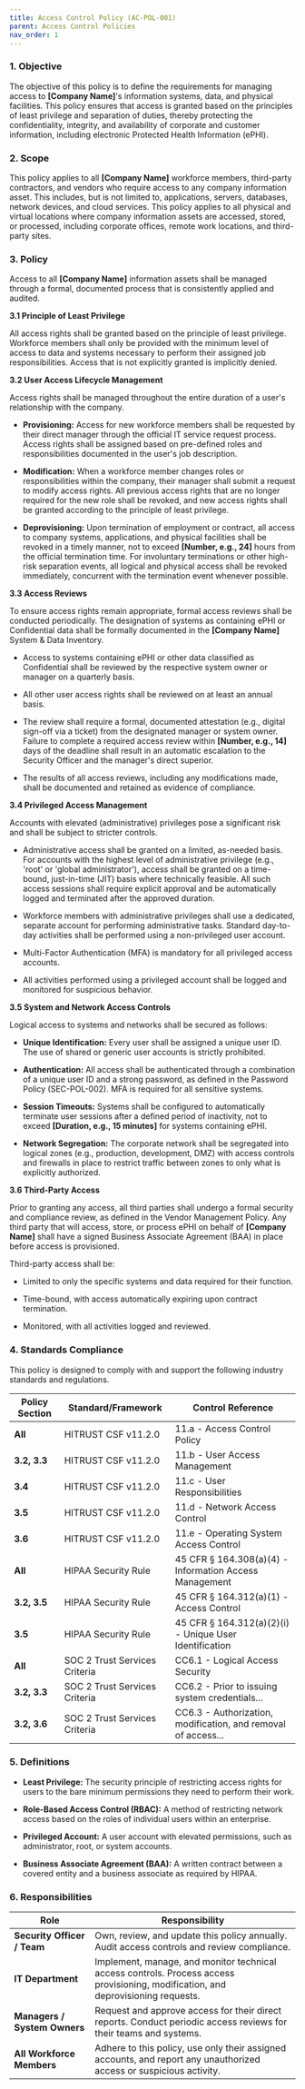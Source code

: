 ```yaml
---
title: Access Control Policy (AC-POL-001)
parent: Access Control Policies
nav_order: 1
---
```

### 1. Objective

The objective of this policy is to define the requirements for managing access to **[Company Name]**'s information systems, data, and physical facilities. This policy ensures that access is granted based on the principles of least privilege and separation of duties, thereby protecting the confidentiality, integrity, and availability of corporate and customer information, including electronic Protected Health Information (ePHI).

### 2. Scope

This policy applies to all **[Company Name]** workforce members, third-party contractors, and vendors who require access to any company information asset. This includes, but is not limited to, applications, servers, databases, network devices, and cloud services. This policy applies to all physical and virtual locations where company information assets are accessed, stored, or processed, including corporate offices, remote work locations, and third-party sites.

### 3. Policy

Access to all **[Company Name]** information assets shall be managed through a formal, documented process that is consistently applied and audited.

**3.1 Principle of Least Privilege**

All access rights shall be granted based on the principle of least privilege. Workforce members shall only be provided with the minimum level of access to data and systems necessary to perform their assigned job responsibilities. Access that is not explicitly granted is implicitly denied.

**3.2 User Access Lifecycle Management**

Access rights shall be managed throughout the entire duration of a user's relationship with the company.

- **Provisioning:** Access for new workforce members shall be requested by their direct manager through the official IT service request process. Access rights shall be assigned based on pre-defined roles and responsibilities documented in the user's job description.
    
- **Modification:** When a workforce member changes roles or responsibilities within the company, their manager shall submit a request to modify access rights. All previous access rights that are no longer required for the new role shall be revoked, and new access rights shall be granted according to the principle of least privilege.
    
- **Deprovisioning:** Upon termination of employment or contract, all access to company systems, applications, and physical facilities shall be revoked in a timely manner, not to exceed **[Number, e.g., 24]** hours from the official termination time. For involuntary terminations or other high-risk separation events, all logical and physical access shall be revoked immediately, concurrent with the termination event whenever possible.
    

**3.3 Access Reviews**

To ensure access rights remain appropriate, formal access reviews shall be conducted periodically. The designation of systems as containing ePHI or Confidential data shall be formally documented in the **[Company Name]** System & Data Inventory.

- Access to systems containing ePHI or other data classified as Confidential shall be reviewed by the respective system owner or manager on a quarterly basis.
    
- All other user access rights shall be reviewed on at least an annual basis.
    
- The review shall require a formal, documented attestation (e.g., digital sign-off via a ticket) from the designated manager or system owner. Failure to complete a required access review within **[Number, e.g., 14]** days of the deadline shall result in an automatic escalation to the Security Officer and the manager's direct superior.
    
- The results of all access reviews, including any modifications made, shall be documented and retained as evidence of compliance.
    

**3.4 Privileged Access Management**

Accounts with elevated (administrative) privileges pose a significant risk and shall be subject to stricter controls.

- Administrative access shall be granted on a limited, as-needed basis. For accounts with the highest level of administrative privilege (e.g., 'root' or 'global administrator'), access shall be granted on a time-bound, just-in-time (JIT) basis where technically feasible. All such access sessions shall require explicit approval and be automatically logged and terminated after the approved duration.
    
- Workforce members with administrative privileges shall use a dedicated, separate account for performing administrative tasks. Standard day-to-day activities shall be performed using a non-privileged user account.
    
- Multi-Factor Authentication (MFA) is mandatory for all privileged access accounts.
    
- All activities performed using a privileged account shall be logged and monitored for suspicious behavior.
    

**3.5 System and Network Access Controls**

Logical access to systems and networks shall be secured as follows:

- **Unique Identification:** Every user shall be assigned a unique user ID. The use of shared or generic user accounts is strictly prohibited.
    
- **Authentication:** All access shall be authenticated through a combination of a unique user ID and a strong password, as defined in the Password Policy (SEC-POL-002). MFA is required for all sensitive systems.
    
- **Session Timeouts:** Systems shall be configured to automatically terminate user sessions after a defined period of inactivity, not to exceed **[Duration, e.g., 15 minutes]** for systems containing ePHI.
    
- **Network Segregation:** The corporate network shall be segregated into logical zones (e.g., production, development, DMZ) with access controls and firewalls in place to restrict traffic between zones to only what is explicitly authorized.
    

**3.6 Third-Party Access**

Prior to granting any access, all third parties shall undergo a formal security and compliance review, as defined in the Vendor Management Policy. Any third party that will access, store, or process ePHI on behalf of **[Company Name]** shall have a signed Business Associate Agreement (BAA) in place before access is provisioned.

Third-party access shall be:

- Limited to only the specific systems and data required for their function.
    
- Time-bound, with access automatically expiring upon contract termination.
    
- Monitored, with all activities logged and reviewed.
    

### 4. Standards Compliance

This policy is designed to comply with and support the following industry standards and regulations.

| **Policy Section** | **Standard/Framework**        | **Control Reference**                                         |
| ------------------ | ----------------------------- | ------------------------------------------------------------- |
| **All**            | HITRUST CSF v11.2.0          | 11.a - Access Control Policy                                 |
| **3.2, 3.3**       | HITRUST CSF v11.2.0          | 11.b - User Access Management                                |
| **3.4**            | HITRUST CSF v11.2.0          | 11.c - User Responsibilities                                 |
| **3.5**            | HITRUST CSF v11.2.0          | 11.d - Network Access Control                                |
| **3.6**            | HITRUST CSF v11.2.0          | 11.e - Operating System Access Control                       |
| **All**            | HIPAA Security Rule           | 45 CFR § 164.308(a)(4) - Information Access Management        |
| **3.2, 3.5**       | HIPAA Security Rule           | 45 CFR § 164.312(a)(1) - Access Control                       |
| **3.5**            | HIPAA Security Rule           | 45 CFR § 164.312(a)(2)(i) - Unique User Identification        |
| **All**            | SOC 2 Trust Services Criteria | CC6.1 - Logical Access Security                               |
| **3.2, 3.3**       | SOC 2 Trust Services Criteria | CC6.2 - Prior to issuing system credentials...                |
| **3.2, 3.6**       | SOC 2 Trust Services Criteria | CC6.3 - Authorization, modification, and removal of access... |

### 5. Definitions

- **Least Privilege:** The security principle of restricting access rights for users to the bare minimum permissions they need to perform their work.
    
- **Role-Based Access Control (RBAC):** A method of restricting network access based on the roles of individual users within an enterprise.
    
- **Privileged Account:** A user account with elevated permissions, such as administrator, root, or system accounts.
    
- **Business Associate Agreement (BAA):** A written contract between a covered entity and a business associate as required by HIPAA.
    

### 6. Responsibilities

| **Role**                     | **Responsibility**                                                                                                                |
| ---------------------------- | --------------------------------------------------------------------------------------------------------------------------------- |
| **Security Officer / Team**  | Own, review, and update this policy annually. Audit access controls and review compliance.                                        |
| **IT Department**            | Implement, manage, and monitor technical access controls. Process access provisioning, modification, and deprovisioning requests. |
| **Managers / System Owners** | Request and approve access for their direct reports. Conduct periodic access reviews for their teams and systems.                 |
| **All Workforce Members**    | Adhere to this policy, use only their assigned accounts, and report any unauthorized access or suspicious activity.               |